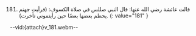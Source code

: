 181. قالت عائشة رضي الله عنها: قال النبي صللس في صلاة الكسوف: (فرأيت جهنم يحطم بعضها بعضًا حين رأيتموني تأخرت).
{: value="181" }

--vid:{attach}v_181.webm--
